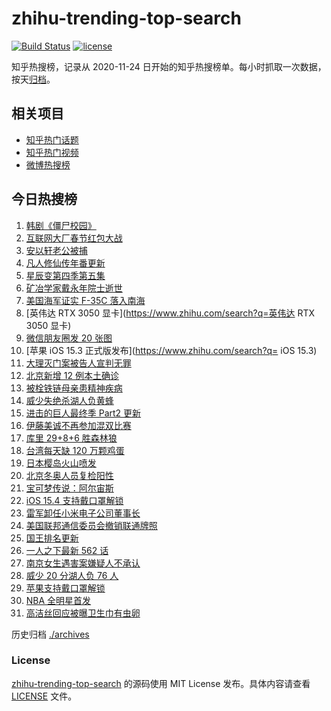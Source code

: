 # zhihu-trending-top-search

[![Build Status](https://github.com/justjavac/zhihu-trending-top-search/workflows/ci/badge.svg?branch=main)](https://github.com/justjavac/zhihu-trending-top-search/actions)
[![license](https://img.shields.io/github/license/justjavac/zhihu-trending-top-search)](https://github.com/justjavac/zhihu-trending-top-search/blob/main/LICENSE)

知乎热搜榜，记录从 2020-11-24 日开始的知乎热搜榜单。每小时抓取一次数据，按天[归档](./archives)。

## 相关项目

- [知乎热门话题](https://github.com/justjavac/zhihu-trending-hot-questions)
- [知乎热门视频](https://github.com/justjavac/zhihu-trending-hot-video)
- [微博热搜榜](https://github.com/justjavac/weibo-trending-hot-search)

## 今日热搜榜

<!-- BEGIN -->
<!-- 最后更新时间 Sun Jan 30 2022 14:08:08 GMT+0800 (China Standard Time) -->

1. [韩剧《僵尸校园》](https://www.zhihu.com/search?q=僵尸校园)
1. [互联网大厂春节红包大战](https://www.zhihu.com/search?q=互联网大厂春节红包大战)
1. [安以轩老公被捕](https://www.zhihu.com/search?q=安以轩老公)
1. [凡人修仙传年番更新](https://www.zhihu.com/search?q=凡人修仙传)
1. [星辰变第四季第五集](https://www.zhihu.com/search?q=星辰变)
1. [矿冶学家戴永年院士逝世](https://www.zhihu.com/search?q=戴永年)
1. [美国海军证实 F-35C 落入南海](https://www.zhihu.com/search?q=美国海军证实)
1. [英伟达 RTX 3050 显卡](https://www.zhihu.com/search?q=英伟达 RTX 3050 显卡)
1. [微信朋友圈发 20 张图](https://www.zhihu.com/search?q=微信更新)
1. [苹果 iOS 15.3 正式版发布](https://www.zhihu.com/search?q= iOS 15.3)
1. [大理灭门案被告人宣判无罪](https://www.zhihu.com/search?q=大理灭门案)
1. [北京新增 12 例本土确诊](https://www.zhihu.com/search?q=北京新增)
1. [被栓铁链母亲患精神疾病](https://www.zhihu.com/search?q=被栓铁链母亲患精神疾病)
1. [威少失绝杀湖人负黄蜂](https://www.zhihu.com/search?q=湖人)
1. [进击的巨人最终季 Part2 更新](https://www.zhihu.com/search?q=进击的巨人)
1. [伊藤美诚不再参加混双比赛](https://www.zhihu.com/search?q=伊藤美诚)
1. [库里 29+8+6 胜森林狼](https://www.zhihu.com/search?q=库里)
1. [台湾每天缺 120 万颗鸡蛋](https://www.zhihu.com/search?q=台湾每天缺120万颗鸡蛋)
1. [日本樱岛火山喷发](https://www.zhihu.com/search?q=日本樱岛火山喷发)
1. [北京冬奥人员复检阳性](https://www.zhihu.com/search?q=北京冬奥人员复检阳性)
1. [宝可梦传说：阿尔宙斯](https://www.zhihu.com/search?q=阿尔宙斯)
1. [iOS 15.4 支持戴口罩解锁](https://www.zhihu.com/search?q=iOS15.4支持戴口罩解锁)
1. [雷军卸任小米电子公司董事长](https://www.zhihu.com/search?q=雷军)
1. [美国联邦通信委员会撤销联通牌照](https://www.zhihu.com/search?q=美国联邦通信委员会撤销联通牌照)
1. [国王排名更新](https://www.zhihu.com/search?q=国王排名)
1. [一人之下最新 562 话](https://www.zhihu.com/search?q=一人之下)
1. [南京女生遇害案嫌疑人不承认](https://www.zhihu.com/search?q=南京女生遇害案)
1. [威少 20 分湖人负 76 人](https://www.zhihu.com/search?q=湖人)
1. [苹果支持戴口罩解锁](https://www.zhihu.com/search?q=苹果支持戴口罩解锁)
1. [NBA 全明星首发](https://www.zhihu.com/search?q=全明星)
1. [高洁丝回应被曝卫生巾有虫卵](https://www.zhihu.com/search?q=高洁丝回应)

<!-- END -->

历史归档 [./archives](./archives)

### License

[zhihu-trending-top-search](https://github.com/justjavac/zhihu-trending-top-search)
的源码使用 MIT License 发布。具体内容请查看 [LICENSE](./LICENSE) 文件。

